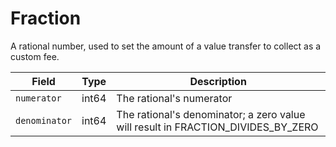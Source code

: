 # Fraction

A rational number, used to set the amount of a value transfer to collect as a custom fee.

| Field         | Type  | Description                                                                                                                                           |
| ------------- | ----- | ----------------------------------------------------------------------------------------------------------------------------------------------------- |
| `numerator`   | int64 | The rational's numerator                                                                                                                              |
| `denominator` | int64 | The rational's denominator; a zero value will result in FRACTION\_DIVIDES\_BY\_ZERO |
